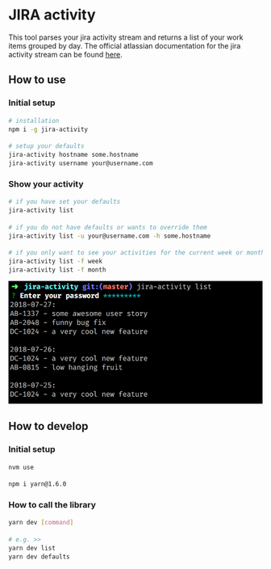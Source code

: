 # JIRA activity
This tool parses your jira activity stream and returns a list of your work items grouped by day. 
The official atlassian documentation for the jira activity stream can be found [here](https://developer.atlassian.com/server/framework/atlassian-sdk/consuming-an-activity-streams-feed).

## How to use
### Initial setup
```bash
# installation
npm i -g jira-activity

# setup your defaults
jira-activity hostname some.hostname
jira-activity username your@username.com
```

### Show your activity
```bash
# if you have set your defaults
jira-activity list

# if you do not have defaults or wants to override them
jira-activity list -u your@username.com -h some.hostname

# if you only want to see your activities for the current week or month
jira-activity list -f week
jira-activity list -f month
```
![Example Image](https://raw.githubusercontent.com/ruettenm/jira-activity/master/img/example.png)

## How to develop
### Initial setup
```bash
nvm use

npm i yarn@1.6.0
```

### How to call the library
```bash
yarn dev [command]

# e.g. >>
yarn dev list
yarn dev defaults
```
